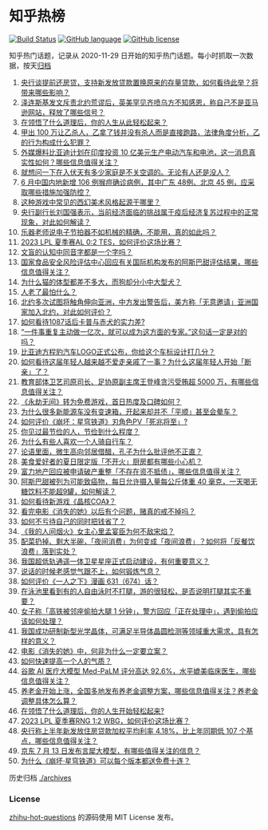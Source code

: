 # 知乎热榜
[![Build Status](https://github.com/ToWeLong/zhihu-hot-questions/workflows/CI/badge.svg)](https://github.com/ToWeLong/zhihu-hot-questions/actions)
[![GitHub language](https://img.shields.io/badge/language-golang-orange.svg)](https://golang.org/)
[![GitHub license](https://img.shields.io/github/license/ToWeLong/zhihu-hot-questions)](https://github.com/ToWeLong/zhihu-hot-questions/blob/main/LICENSE)

知乎热门话题，记录从 2020-11-29 日开始的知乎热门话题。每小时抓取一次数据，按天[归档](./archives)

<!-- BEGIN -->

1. [央行谈提前还房贷，支持新发放贷款置换原来的存量贷款，如何看待此举？将带来哪些影响？](https://www.zhihu.com/question/612071508)
1. [泽连斯基发文斥责北约荒谬后，英美罕见齐喷乌方不知感恩，称自己不是亚马逊网站，释放了哪些信号？](https://www.zhihu.com/question/612172382)
1. [在领悟了什么道理后，你的人生从此轻松起来？](https://www.zhihu.com/question/604775983)
1. [甲出 100 万让乙杀人，乙拿了钱并没有杀人而是直接跑路，法律角度分析，乙的行为构成什么犯罪？](https://www.zhihu.com/question/600455294)
1. [外媒爆料比亚迪计划在印度投资 10 亿美元生产电动汽车和电池，这一消息真实性如何？哪些信息值得关注？](https://www.zhihu.com/question/612174510)
1. [就想问一下在入伏天有多少家庭是不关空调的。无论有人还是没人？](https://www.zhihu.com/question/611678515)
1. [6 月中国内地新增 106 例猴痘确诊病例，其中广东 48例、北京 45 例，应采取哪些措施加强防控？](https://www.zhihu.com/question/612162948)
1. [这种游戏中常见的西幻美术风格起源于哪里？](https://www.zhihu.com/question/611786453)
1. [央行副行长刘国强表示，当前经济面临的挑战属于疫后经济复苏过程中的正常现象，对此如何解读？](https://www.zhihu.com/question/612161506)
1. [乐器老师说电子节拍器不如机械的精确，不能用，真的如此吗？](https://www.zhihu.com/question/610474125)
1. [2023 LPL 夏季赛AL 0:2 TES，如何评价这场比赛？](https://www.zhihu.com/question/612136533)
1. [文盲的认知中同音字都是一个字吗？](https://www.zhihu.com/question/378100141)
1. [国家食品安全风险评估中心回应有关国际机构发布的阿斯巴甜评估结果，哪些信息值得关注？](https://www.zhihu.com/question/612185238)
1. [为什么猫的体型都差不多大，而狗却分小中大型犬？](https://www.zhihu.com/question/578576993)
1. [人老了最怕什么？](https://www.zhihu.com/question/511923242)
1. [北约多次试图将触角伸向亚洲，中方发出警告后，美方称「无意邀请」亚洲国家加入北约，对此如何评价？](https://www.zhihu.com/question/611981759)
1. [如何看待1087话后卡普与赤犬的实力差?](https://www.zhihu.com/question/611829038)
1. [“一件事重复主动做一亿次，就可以成为这方面的专家。”这句话一定是对的吗？](https://www.zhihu.com/question/611144972)
1. [比亚迪方程豹汽车LOGO正式公布，你给这个车标设计打几分？](https://www.zhihu.com/question/612092955)
1. [如何看待这届年轻人越来越不爱走亲戚了一事？为什么这届年轻人开始「断亲」了？](https://www.zhihu.com/question/599935979)
1. [教育部体卫艺司原司长、足协原副主席王登峰贪污受贿超 5000 万，有哪些信息值得关注？](https://www.zhihu.com/question/612159942)
1. [《永劫无间》转为免费游戏，首日热度及口碑如何？](https://www.zhihu.com/question/612083123)
1. [为什么很多新能源车没有变速箱，开起来却并不「平顺」甚至会晕车？](https://www.zhihu.com/question/611489240)
1. [如何评价《崩坏：星穹铁道》刃角色PV「死兆将至」?](https://www.zhihu.com/question/612080163)
1. [你见过最节俭的人，节俭到什么程度？](https://www.zhihu.com/question/288636445)
1. [为什么有些人喜欢一个人骑自行车？](https://www.zhihu.com/question/611418148)
1. [论语里面，微生高向邻居借醋，孔子为什么批评他不正直？](https://www.zhihu.com/question/611725733)
1. [美食爱好者的夏日限定版「不开火」厨房都有哪些小心机？](https://www.zhihu.com/question/603623766)
1. [富力地产回应被申请破产重整「不存在资不抵债」，哪些信息值得关注？](https://www.zhihu.com/question/611937008)
1. [阿斯巴甜被列为可能致癌物，每日允许摄入量每公斤体重 40 毫克，一天喝无糖饮料不能超9罐，如何解读？](https://www.zhihu.com/question/612044063)
1. [如何看待新游戏《晶核COA》？](https://www.zhihu.com/question/477542454)
1. [看完电影《消失的她》以后有个问题，赌真的戒不掉吗？](https://www.zhihu.com/question/611260933)
1. [如何不亏待自己的同时把钱省了？](https://www.zhihu.com/question/612070793)
1. [《我的人间烟火》女主心里孟宴臣为何不敌宋焰？](https://www.zhihu.com/question/611215460)
1. [配菜扔掉、剩大半碗，「夜间消费」为何变成「夜间浪费」？如何将「反餐饮浪费」落到实处？](https://www.zhihu.com/question/612049867)
1. [我国超低轨通遥一体卫星星座正式启动建设，有何重要意义？](https://www.zhihu.com/question/611879918)
1. [说话的时候老感觉气跟不上，如何锻炼气息？](https://www.zhihu.com/question/610534904)
1. [如何评价《一人之下》漫画 631（674）话？](https://www.zhihu.com/question/612017679)
1. [在泳池里看到有的人自由泳时不打腿，游的很轻松，是否说明打腿其实不重要？](https://www.zhihu.com/question/610925506)
1. [女子称「高铁被邻座偷拍大腿 1 分钟」，警方回应「正在处理中」，遇到偷拍应该如何处理？](https://www.zhihu.com/question/612128986)
1. [我国成功研制新型光学晶体，可满足半导体晶圆检测等领域重大需求，具有怎样的意义？](https://www.zhihu.com/question/612183799)
1. [电影《消失的她》中，何非为什么一定要立案？](https://www.zhihu.com/question/610438404)
1. [如何快速提高一个人的气质？](https://www.zhihu.com/question/608398358)
1. [谷歌 AI 医疗大模型 Med-PaLM 评分高达 92.6%，水平媲美临床医生，哪些信息值得关注？](https://www.zhihu.com/question/612047594)
1. [养老金开始上涨，全国多地发布养老金调整方案，哪些信息值得关注？养老金调整具体怎么算？](https://www.zhihu.com/question/612053678)
1. [在领悟了什么道理后，你的人生开始轻松起来?](https://www.zhihu.com/question/605994430)
1. [2023 LPL 夏季赛RNG 1:2 WBG，如何评价这场比赛？](https://www.zhihu.com/question/612166842)
1. [央行称上半年新发放住房贷款加权平均利率 4.18%，比上年同期低 107 个基点，哪些信息值得关注？](https://www.zhihu.com/question/612062099)
1. [京东 7 月 13 日发布言犀大模型，有哪些值得关注的信息？](https://www.zhihu.com/question/611656790)
1. [为什么《崩坏·星穹铁道》可以每个版本都送免费十连？](https://www.zhihu.com/question/611184734)

<!-- END -->

历史归档 [./archives](./archives)


### License
[zhihu-hot-questions](https://github.com/towelong/zhihu-hot-questions) 的源码使用 MIT License 发布。
